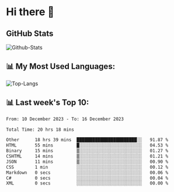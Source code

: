 # Hi there 👋

## GitHub Stats
![Github-Stats](https://github-readme-stats-sigma-five.vercel.app/api?username=ltorson&show_icons=true&theme=radical&count_private=true)

## 📊 My Most Used Languages:
![Top-Langs](https://github-readme-stats-sigma-five.vercel.app/api/top-langs/?username=LTorson&layout=compact&langs_count=10)

## 📊 Last week's Top 10:
<!--START_SECTION:waka-->

```txt
From: 10 December 2023 - To: 16 December 2023

Total Time: 20 hrs 18 mins

Other      18 hrs 39 mins  ███████████████████████░░   91.87 %
HTML       55 mins         █░░░░░░░░░░░░░░░░░░░░░░░░   04.53 %
Binary     15 mins         ▒░░░░░░░░░░░░░░░░░░░░░░░░   01.27 %
CSHTML     14 mins         ▒░░░░░░░░░░░░░░░░░░░░░░░░   01.21 %
JSON       11 mins         ▒░░░░░░░░░░░░░░░░░░░░░░░░   00.90 %
CSS        1 min           ░░░░░░░░░░░░░░░░░░░░░░░░░   00.12 %
Markdown   0 secs          ░░░░░░░░░░░░░░░░░░░░░░░░░   00.06 %
C#         0 secs          ░░░░░░░░░░░░░░░░░░░░░░░░░   00.04 %
XML        0 secs          ░░░░░░░░░░░░░░░░░░░░░░░░░   00.00 %
```

<!--END_SECTION:waka-->
